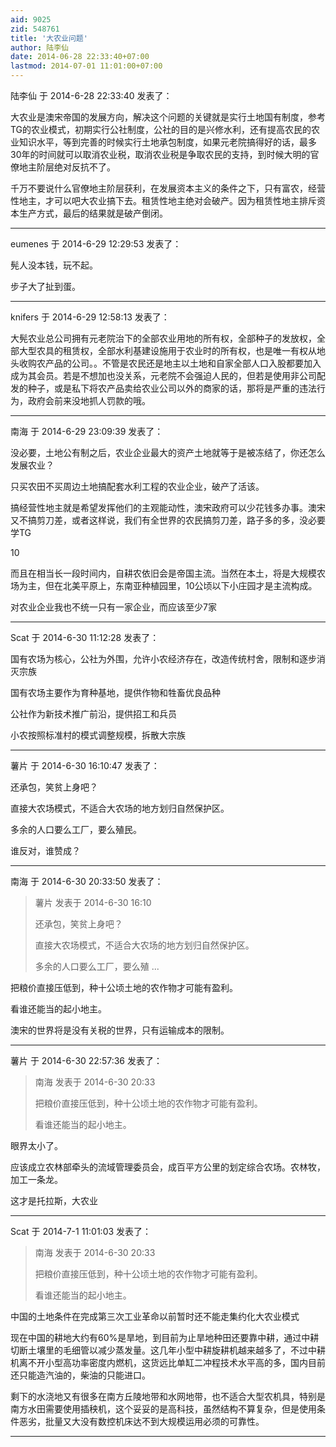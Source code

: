 ```yaml
---
aid: 9025
zid: 548761
title: '大农业问题'
author: 陆李仙
date: 2014-06-28 22:33:40+07:00
lastmod: 2014-07-01 11:01:00+07:00
---
```


陆李仙 于 2014-6-28 22:33:40 发表了：

大农业是澳宋帝国的发展方向，解决这个问题的关键就是实行土地国有制度，参考TG的农业模式，初期实行公社制度，公社的目的是兴修水利，还有提高农民的农业知识水平，等到完善的时候实行土地承包制度，如果元老院搞得好的话，最多30年的时间就可以取消农业税，取消农业税是争取农民的支持，到时候大明的官僚地主阶层绝对反抗不了。

千万不要说什么官僚地主阶层获利，在发展资本主义的条件之下，只有富农，经营性地主，才可以吧大农业搞下去。租赁性地主绝对会破产。因为租赁性地主排斥资本生产方式，最后的结果就是破产倒闭。

---------

eumenes 于 2014-6-29 12:29:53 发表了：

髡人没本钱，玩不起。

步子大了扯到蛋。

---------

knifers 于 2014-6-29 12:58:13 发表了：

大髡农业总公司拥有元老院治下的全部农业用地的所有权，全部种子的发放权，全部大型农具的租赁权，全部水利基建设施用于农业时的所有权，也是唯一有权从地头收购农产品的公司。。不管是农民还是地主以土地和自家全部人口入股都要加入成为其会员。若是不想加也没关系，元老院不会强迫人民的，但若是使用非公司配发的种子，或是私下将农产品卖给农业公司以外的商家的话，那将是严重的违法行为，政府会前来没地抓人罚款的哦。

---------

南海 于 2014-6-29 23:09:39 发表了：

没必要，土地公有制之后，农业企业最大的资产土地就等于是被冻结了，你还怎么发展农业？

只买农田不买周边土地搞配套水利工程的农业企业，破产了活该。

搞经营性地主就是希望发挥他们的主观能动性，澳宋政府可以少花钱多办事。澳宋又不搞剪刀差，或者这样说，我们有全世界的农民搞剪刀差，路子多的多，没必要学TG

10

而且在相当长一段时间内，自耕农依旧会是帝国主流。当然在本土，将是大规模农场为主，但在北美平原上，东南亚种植园里，10公顷以下小庄园才是主流构成。

对农业企业我也不统一只有一家企业，而应该至少7家

---------

Scat 于 2014-6-30 11:12:28 发表了：

国有农场为核心，公社为外围，允许小农经济存在，改造传统村舍，限制和逐步消灭宗族

国有农场主要作为育种基地，提供作物和牲畜优良品种

公社作为新技术推广前沿，提供招工和兵员

小农按照标准村的模式调整规模，拆散大宗族

---------

薯片 于 2014-6-30 16:10:47 发表了：

还承包，笑贫上身吧？

直接大农场模式，不适合大农场的地方划归自然保护区。

多余的人口要么工厂，要么殖民。

谁反对，谁赞成？

---------

南海 于 2014-6-30 20:33:50 发表了：

> 薯片 发表于 2014-6-30 16:10
> 
> 还承包，笑贫上身吧？
> 
> 直接大农场模式，不适合大农场的地方划归自然保护区。
> 
> 多余的人口要么工厂，要么殖 ...



把粮价直接压低到，种十公顷土地的农作物才可能有盈利。

看谁还能当的起小地主。

澳宋的世界将是没有关税的世界，只有运输成本的限制。

---------

薯片 于 2014-6-30 22:57:36 发表了：

> 南海 发表于 2014-6-30 20:33
> 
> 把粮价直接压低到，种十公顷土地的农作物才可能有盈利。
> 
> 看谁还能当的起小地主。



眼界太小了。

应该成立农林部牵头的流域管理委员会，成百平方公里的划定综合农场。农林牧，加工一条龙。

这才是托拉斯，大农业

---------

Scat 于 2014-7-1 11:01:03 发表了：

> 南海 发表于 2014-6-30 20:33
> 
> 把粮价直接压低到，种十公顷土地的农作物才可能有盈利。
> 
> 看谁还能当的起小地主。



中国的土地条件在完成第三次工业革命以前暂时还不能走集约化大农业模式

现在中国的耕地大约有60%是旱地，到目前为止旱地种田还要靠中耕，通过中耕切断土壤里的毛细管以减少蒸发量。这几年小型中耕旋耕机越来越多了，不过中耕机离不开小型高功率密度内燃机，这货远比单缸二冲程技术水平高的多，国内目前还只能造汽油的，柴油的只能进口。

剩下的水浇地又有很多在南方丘陵地带和水网地带，也不适合大型农机具，特别是南方水田需要使用插秧机，这个妥妥的是高科技，虽然结构不算复杂，但是使用条件恶劣，批量又大没有数控机床达不到大规模运用必须的可靠性。

---------

